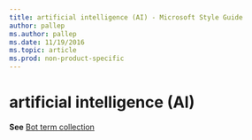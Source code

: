 ```yaml
---
title: artificial intelligence (AI) - Microsoft Style Guide
author: pallep
ms.author: pallep
ms.date: 11/19/2016
ms.topic: article
ms.prod: non-product-specific
---
```


# artificial intelligence (AI)

**See** [Bot term collection](/style-guide/a-z-word-list-term-collections/b/bot-terms.md)
